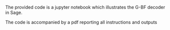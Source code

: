 The provided code is a jupyter notebook which illustrates the G-BF decoder in Sage.

The code is accompanied by a pdf reporting all instructions and outputs
